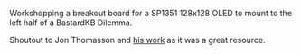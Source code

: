 Workshopping a breakout board for a SP1351 128x128 OLED to mount to the left half of a BastardKB Dilemma.

Shoutout to Jon Thomasson and [his work](https://github.com/jonthomasson/1.5OLEDBreakout) as it was a great resource.